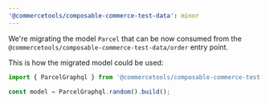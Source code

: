```yaml
---
'@commercetools/composable-commerce-test-data': minor
---
```


We're migrating the model `Parcel` that can be now consumed from the `@commercetools/composable-commerce-test-data/order` entry point.

This is how the migrated model could be used:

```ts
import { ParcelGraphql } from '@commercetools/composable-commerce-test-data/order';

const model = ParcelGraphql.random().build();
```
